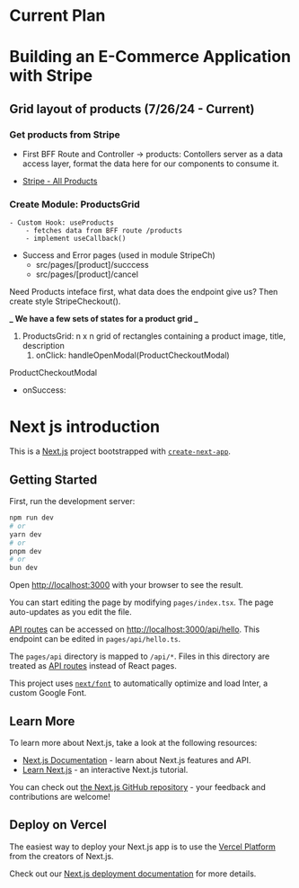 # Current Plan

# Building an E-Commerce Application with Stripe

## Grid layout of products (7/26/24 - Current)

### Get products from Stripe

- First BFF Route and Controller -> products: Contollers server as a data access layer, format the data here for our components to consume it.

- [Stripe - All Products](https://docs.stripe.com/api/products/retrieve)

### Create Module: ProductsGrid

    - Custom Hook: useProducts
        - fetches data from BFF route /products
        - implement useCallback()

- Success and Error pages (used in module StripeCh)
  - src/pages/[product]/succcess
  - src/pages/[product]/cancel

Need Products inteface first, what data does the endpoint give us? Then create style StripeCheckout().

**_ We have a few sets of states for a product grid _**

1. ProductsGrid: n x n grid of rectangles containing a product image, title, description
   1. onClick: handleOpenModal(ProductCheckoutModal)

ProductCheckoutModal

- onSuccess:

# Next js introduction

This is a [Next.js](https://nextjs.org/) project bootstrapped with [`create-next-app`](https://github.com/vercel/next.js/tree/canary/packages/create-next-app).

## Getting Started

First, run the development server:

```bash
npm run dev
# or
yarn dev
# or
pnpm dev
# or
bun dev
```

Open [http://localhost:3000](http://localhost:3000) with your browser to see the result.

You can start editing the page by modifying `pages/index.tsx`. The page auto-updates as you edit the file.

[API routes](https://nextjs.org/docs/api-routes/introduction) can be accessed on [http://localhost:3000/api/hello](http://localhost:3000/api/hello). This endpoint can be edited in `pages/api/hello.ts`.

The `pages/api` directory is mapped to `/api/*`. Files in this directory are treated as [API routes](https://nextjs.org/docs/api-routes/introduction) instead of React pages.

This project uses [`next/font`](https://nextjs.org/docs/basic-features/font-optimization) to automatically optimize and load Inter, a custom Google Font.

## Learn More

To learn more about Next.js, take a look at the following resources:

- [Next.js Documentation](https://nextjs.org/docs) - learn about Next.js features and API.
- [Learn Next.js](https://nextjs.org/learn) - an interactive Next.js tutorial.

You can check out [the Next.js GitHub repository](https://github.com/vercel/next.js/) - your feedback and contributions are welcome!

## Deploy on Vercel

The easiest way to deploy your Next.js app is to use the [Vercel Platform](https://vercel.com/new?utm_medium=default-template&filter=next.js&utm_source=create-next-app&utm_campaign=create-next-app-readme) from the creators of Next.js.

Check out our [Next.js deployment documentation](https://nextjs.org/docs/deployment) for more details.
